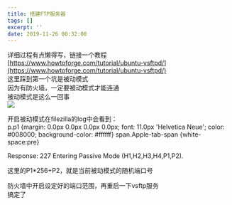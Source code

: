 ```yaml
---
title: 搭建FTP服务器
tags: []
excerpt: ''
date: 2019-11-26 00:32:00
---
```


详细过程有点懒得写，链接一个教程  
[https://www.howtoforge.com/tutorial/ubuntu-vsftpd/](https://www.howtoforge.com/tutorial/ubuntu-vsftpd/)  
这里踩到第一个坑是被动模式  
因为有防火墙，一定要被动模式才能连通  
被动模式是这么一回事  
[![](https://4.bp.blogspot.com/-0FCUXqtqBMc/XdwBf5cmwTI/AAAAAAAAGBM/xphTGV2Z4SoLMUbuJeKqZNIyKtZQPvJMQCK4BGAYYCw/s320/221601380466453.jpg)](http://4.bp.blogspot.com/-0FCUXqtqBMc/XdwBf5cmwTI/AAAAAAAAGBM/xphTGV2Z4SoLMUbuJeKqZNIyKtZQPvJMQCK4BGAYYCw/s1600/221601380466453.jpg)  
  
开启被动模式在filezilla的log中会看到：  
p.p1 {margin: 0.0px 0.0px 0.0px 0.0px; font: 11.0px 'Helvetica Neue'; color: #008000; background-color: #ffffff} span.Apple-tab-span {white-space:pre}  

Response: 227 Entering Passive Mode (H1,H2,H3,H4,P1,P2).

这里的P1\*256+P2，就是当前被动模式的随机端口号  
  
防火墙中开启设定好的端口范围，再重启一下vsftp服务  
搞定了